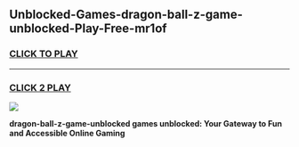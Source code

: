 
## Unblocked-Games-dragon-ball-z-game-unblocked-Play-Free-mr1of
<h3>
<a href="https://premium76.site?title=dragon-ball-z-game-unblocked&ref=23A">CLICK TO PLAY</a></h3>
<hr>

<h3>
<a href="https://premium76.site?title=dragon-ball-z-game-unblocked&ref=23A">CLICK 2 PLAY</a>
  
</h3>

<a href="https://premium76.site?title=dragon-ball-z-game-unblocked&ref=23A"><img src="https://clearcache.store/games.png"></a>


**dragon-ball-z-game-unblocked games unblocked: Your Gateway to Fun and Accessible Online Gaming**
